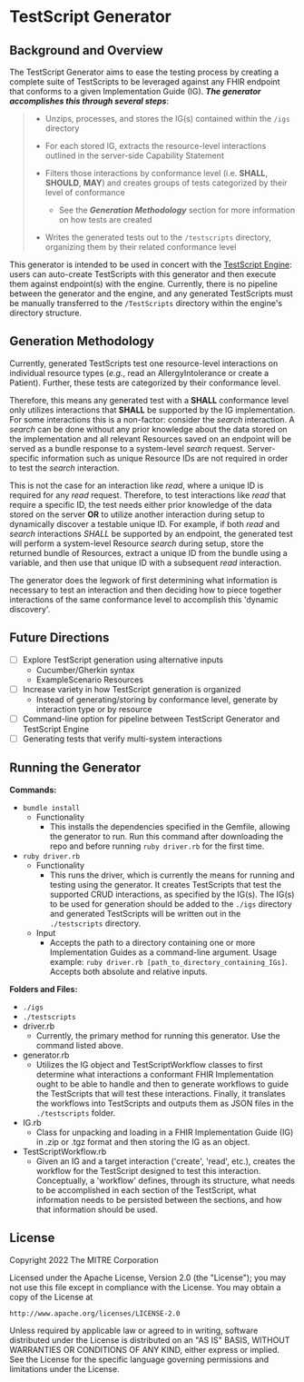 
# TestScript Generator

## Background and Overview

The TestScript Generator aims to ease the testing process by creating a complete suite of TestScripts to be leveraged against any FHIR endpoint that conforms to a given Implementation Guide (IG). *__The generator accomplishes this through several steps__*:

> - Unzips, processes, and stores the IG(s) contained within the `/igs` directory
>
> - For each stored IG, extracts the resource-level interactions outlined in the server-side Capability Statement
>
> - Filters those interactions by conformance level (i.e. **SHALL**, **SHOULD**, **MAY**) and creates groups of tests categorized by their level of conformance
>   - See the __*Generation Methodology*__ section for more information on how tests are created
> - Writes the generated tests out to the `/testscripts` directory, organizing them by their related conformance level


This generator is intended to be used in concert with the [TestScript Engine](https://github.com/fhir-crucible/testscript-engine): users can auto-create TestScripts with this generator and then execute them against endpoint(s) with the engine. Currently, there is no pipeline between the generator and the engine, and any generated TestScripts must be manually transferred to the `/TestScripts` directory within the engine's directory structure.

## Generation Methodology

Currently, generated TestScripts test one resource-level interactions on individual resource types (*e.g.*, read an AllergyIntolerance or create a Patient). Further, these tests are categorized by their conformance level.

Therefore, this means any generated test with a **SHALL** conformance level only utilizes interactions that **SHALL** be supported by the IG implementation. For some interactions this is a non-factor: consider the *search* interaction. A *search* can be done without any prior knowledge about the data stored on the implementation and all relevant Resources saved on an endpoint will be served as a bundle response to a system-level *search* request. Server-specific information such as unique Resource IDs are not required in order to test the *search* interaction.

This is not the case for an interaction like *read*, where a unique ID is required for any *read* request. Therefore, to test interactions like *read* that require a specific ID, the test needs either prior knowledge of the data stored on the server __OR__ to utilize another interaction during setup to dynamically discover a testable unique ID. For example, if both *read* and *search* interactions *SHALL* be supported by an endpoint, the generated test will perform a system-level Resource *search* during setup, store the returned bundle of Resources, extract a unique ID from the bundle using a variable, and then use that unique ID with a subsequent *read* interaction.

The generator does the legwork of first determining what information is necessary to test an interaction and then deciding how to piece together interactions of the same conformance level to accomplish this 'dynamic discovery'.

## Future Directions

- [ ] Explore TestScript generation using alternative inputs
    - Cucumber/Gherkin syntax
    - ExampleScenario Resources
- [ ] Increase variety in how TestScript generation is organized
    - Instead of generating/storing by conformance level, generate by interaction type or by resource
- [ ] Command-line option for pipeline between TestScript Generator and TestScript Engine
- [ ] Generating tests that verify multi-system interactions

## Running the Generator

**Commands:**
  - `bundle install`
    - Functionality
      - This installs the dependencies specified in the Gemfile, allowing the generator to run. Run this command after downloading the repo and before running `ruby driver.rb` for the first time.
  - `ruby driver.rb`
    - Functionality
      - This runs the driver, which is currently the means for running and testing using the generator. It creates TestScripts that test the supported CRUD interactions, as specified by the IG(s). The IG(s) to be used for generation should be added to the `./igs` directory and generated TestScripts will be written out in the `./testscripts` directory.
    - Input
      - Accepts the path to a directory containing one or more Implementation Guides as
      a command-line argument. Usage example: `ruby driver.rb
      [path_to_directory_containing_IGs]`. Accepts both absolute and relative inputs.

**Folders and Files:**
  - `./igs`
  - `./testscripts `
  - driver.rb
    - Currently, the primary method for running this generator. Use the command listed above.
  - generator.rb
    - Utilizes the IG object and TestScriptWorkflow classes to first determine what interactions a conformant FHIR Implementation ought to be able to handle and then to generate workflows to guide the TestScripts that will test these interactions. Finally, it translates the workflows into TestScripts and outputs them as JSON files in the `./testscripts` folder.
  - IG.rb
    - Class for unpacking and loading in a FHIR Implementation Guide (IG) in .zip or .tgz format and then storing the IG as an object.
  - TestScriptWorkflow.rb
    - Given an IG and a target interaction ('create', 'read', etc.), creates the workflow for the TestScript designed to test this interaction. Conceptually, a 'workflow' defines, through its structure, what needs to be accomplished in each section of the TestScript, what information needs to be persisted between the sections, and how that information should be used.

## License
Copyright 2022 The MITRE Corporation

Licensed under the Apache License, Version 2.0 (the "License"); you may not use
this file except in compliance with the License. You may obtain a copy of the
License at
```
http://www.apache.org/licenses/LICENSE-2.0
```
Unless required by applicable law or agreed to in writing, software distributed
under the License is distributed on an "AS IS" BASIS, WITHOUT WARRANTIES OR
CONDITIONS OF ANY KIND, either express or implied. See the License for the
specific language governing permissions and limitations under the License.